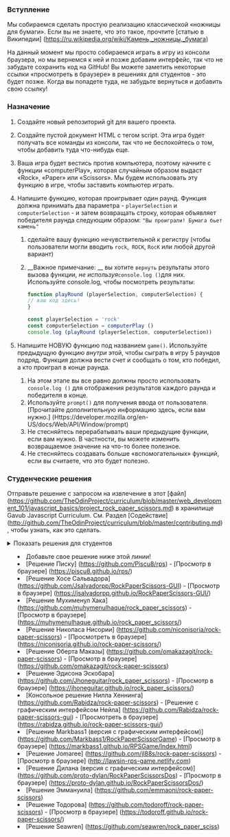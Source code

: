 ### Вступление
Мы собираемся сделать простую реализацию классической «ножницы для бумаги». Если вы не знаете, что это такое, прочтите [статью в Википедии] (https://ru.wikipedia.org/wiki/Камень,_ножницы,_бумага)

На данный момент мы просто собираемся играть в игру из консоли браузера, но мы вернемся к ней и позже добавим интерфейс, так что не забудьте сохранить код на GitHub! Вы можете заметить некоторые ссылки «просмотреть в браузере» в решениях для студентов - это будет позже. Когда вы попадете туда, не забудьте вернуться и добавить свою ссылку!

### Назначение

1. Создайте новый репозиторий git для вашего проекта.
2. Создайте пустой документ HTML с тегом script. Эта игра будет получать все команды из консоли, так что не беспокойтесь о том, чтобы добавить туда что-нибудь еще.
3. Ваша игра будет вестись против компьютера, поэтому начните с функции «computerPlay», которая случайным образом выдаст «Rock», «Paper» или «Scissors». Мы будем использовать эту функцию в игре, чтобы заставить компьютер играть.
4. Напишите функцию, которая проигрывает один раунд. Функция должна принимать два параметра - `playerSelection` и` computerSelection` - и затем возвращать строку, которая объявляет победителя раунда следующим образом: `"Вы проиграли! Бумага бьет камень"`
   1. сделайте вашу функцию нечувствительной к регистру (чтобы пользователи могли вводить `rock`,` ROCK`, `RocK` или любой другой вариант)


   2. __Важное примечание: __ вы хотите `вернуть` результаты этого вызова функции, _не используя_` console.log () `для них. Используйте console.log, чтобы посмотреть результаты:

      ~~~ Javascript
      function playRound (playerSelection, computerSelection) {
      // ваш код здесь!
      }

      const playerSelection = 'rock'
      const computerSelection = computerPlay ()
      console.log (playRound (playerSelection, computerSelection))
      ~~~

5. Напишите НОВУЮ функцию под названием `game()`. Используйте предыдущую функцию _внутри_ этой, чтобы сыграть в игру 5 раундов подряд. Функция должна вести счет и сообщать о том, кто победил, а кто проиграл в конце раунда.
   1. На этом этапе вы все равно должны просто использовать `console.log ()` для отображения результатов каждого раунда и победителя в конце.
   2. Используйте `prompt()` для получения ввода от пользователя. [Прочитайте дополнительную информацию здесь, если вам нужно.] (Https://developer.mozilla.org/en-US/docs/Web/API/Window/prompt)
   3. Не стесняйтесь перерабатывать ваши предыдущие функции, если вам нужно. В частности, вы можете изменить возвращаемое значение на что-то более полезное.
   4. Не стесняйтесь создавать больше «вспомогательных» функций, если вы считаете, что это будет полезно.

### Студенческие решения
Отправьте решение с запросом на извлечение в этот [файл] (https://github.com/TheOdinProject/curriculum/blob/master/web_development_101/javascript_basics/project_rock_paper_scissors.md) в хранилище Gavub Javascript Curriculum. См. Раздел [Содействие] (http://github.com/TheOdinProject/curriculum/blob/master/contributing.md), чтобы узнать, как это сделать.

<details markdown = "block">
  <summary> Показать решения для студентов </ summary>

- Добавьте свое решение ниже этой линии!
- [Решение Писку] (https://github.com/Piscu8/rps) - [Просмотр в браузере] (https://piscu8.github.io/rps/)
- [Решение Хосе Сальвадора] (https://github.com/Jsalvadorpp/RockPaperScissors-GUI) - [Просмотр в браузере] (https://jsalvadorpp.github.io/RockPaperScissors-GUI/)
- [Решение Мухименул Хака] (https://github.com/muhymenulhaque/rock_paper_scissors) - [Просмотр в браузере] (https://muhymenulhaque.github.io/rock_paper_scissors/)
- [Решение Николаса Нисории] (https://github.com/niconisoria/rock-paper-scissors) - [Просмотреть в браузере] (https://niconisoria.github.io/rock-paper-scissors/)
- [Решение Оберта Маказы] (https://github.com/omakazagit/rock-paper-scissors) - [Просмотр в браузере] (https://github.com/omakazagit/rock-paper-scissors)
- [Решение Эдисона Эскобара] (https://github.com/Jhoneguitar/rock_paper_scissors) - [Просмотр в браузере] (https://jhoneguitar.github.io/rock_paper_scissors/)
- [Консольное решение Нилла Хеннинга] (https://github.com/Rabidza/rock-paper-scissors) - [Решение с графическим интерфейсом Нейла] (https://github.com/Rabidza/rock-paper-scissors-gui) - [Просмотреть в браузере] (https://rabidza.github.io/rock-paper-scissors-gui/)
- [Решение Markbass1 (версия с графическим интерфейсом)] (https://github.com/Markbass1/RockPaperScissorGame) - [Просмотр в браузере] (https://markbass1.github.io/RPSGame/Index.html)
- [Решение Jomaree] (https://github.com/jl88s/rock-paper-scissors) - [Просмотр в браузере] (http://lawsin-rps-game.netlify.com)
- [Решение Дилана (версия с графическим интерфейсом)] (https://github.com/proto-dylan/RockPaperScissorsDos) - [Просмотр в браузере] (https://proto-dylan.github.io/RockPaperScissorsDos/)
- [Решение Эммануила] (https://github.com/emmaoni/rock-paper-scissors)
- [Решение Тодорова] (https://github.com/todoroff/rock-paper-scissors) - [Просмотр в браузере] (https://todoroff.github.io/rock-paper-scissors/)
- [Решение Seawren] (https://github.com/seawren/rock_paper_sciss)